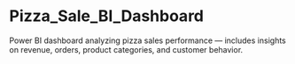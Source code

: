 # Pizza_Sale_BI_Dashboard
Power BI dashboard analyzing pizza sales performance — includes insights on revenue, orders, product categories, and customer behavior.
